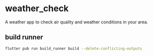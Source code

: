 # weather_check

A weather app to check air quality and weather conditions in your area.

## build runner
```bash
flutter pub run build_runner build --delete-conflicting-outputs
```